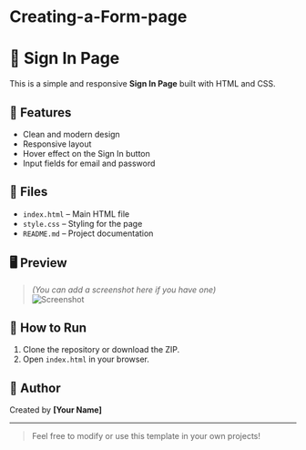 # Creating-a-Form-page
# 🔐 Sign In Page

This is a simple and responsive **Sign In Page** built with HTML and CSS.

## 🌟 Features

- Clean and modern design
- Responsive layout
- Hover effect on the Sign In button
- Input fields for email and password

## 📂 Files

- `index.html` – Main HTML file
- `style.css` – Styling for the page
- `README.md` – Project documentation

## 🖥️ Preview

> *(You can add a screenshot here if you have one)*  
> ![Screenshot](screenshot.png)

## 🚀 How to Run

1. Clone the repository or download the ZIP.
2. Open `index.html` in your browser.

## 📌 Author

Created by **[Your Name]**

---

> Feel free to modify or use this template in your own projects!
